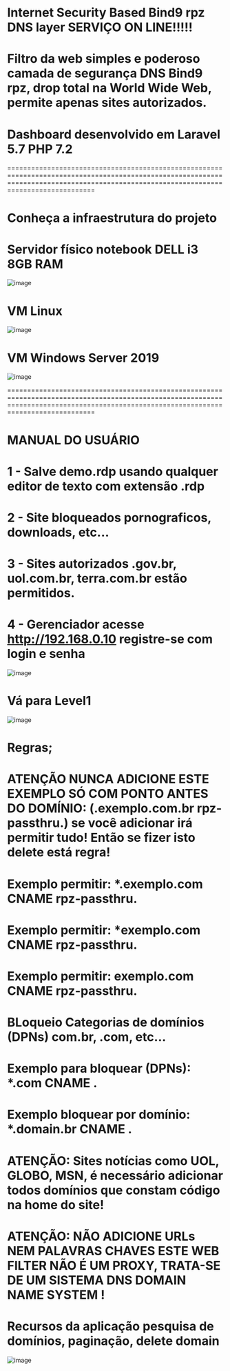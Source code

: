 #  Internet Security Based Bind9 rpz DNS layer SERVIÇO ON LINE!!!!! 


# Filtro da web simples e poderoso camada de segurança DNS Bind9 rpz, drop total na World Wide Web, permite apenas sites autorizados. 
# Dashboard desenvolvido em Laravel 5.7 PHP 7.2 



========================================================================================================================================================================================


# Conheça a infraestrutura do projeto  
# Servidor físico notebook DELL i3 8GB RAM 

![image](https://user-images.githubusercontent.com/38859407/112074254-ad8aca80-8b54-11eb-9ace-bfa8a460ba60.png)
 
 


# VM Linux  

![image](https://user-images.githubusercontent.com/38859407/112075650-a87b4a80-8b57-11eb-9008-f4d7fe1d122a.png)
 




# VM Windows Server 2019 

![image](https://user-images.githubusercontent.com/38859407/112074614-749f2580-8b55-11eb-8021-b015fc8bbc77.png)
 



 ========================================================================================================================================================================================

# MANUAL DO USUÁRIO



# 1 - Salve demo.rdp usando qualquer editor de texto com extensão .rdp 

# 2 - Site bloqueados pornograficos, downloads, etc...  

# 3 - Sites autorizados .gov.br, uol.com.br, terra.com.br estão permitidos.

# 4 - Gerenciador acesse http://192.168.0.10 registre-se com login e senha 

![image](https://user-images.githubusercontent.com/38859407/111921681-9ffe1380-8a74-11eb-82ba-35c5340a8ec4.png)
 


# Vá para Level1 


![image](https://user-images.githubusercontent.com/38859407/111920813-d2f1d880-8a6f-11eb-8d44-bf43c8d42a65.png)



# Regras; 

# ATENÇÃO NUNCA ADICIONE ESTE EXEMPLO SÓ COM PONTO ANTES DO DOMÍNIO: (.exemplo.com.br rpz-passthru.) se você adicionar irá permitir tudo! Então se fizer isto delete está regra!   

# Exemplo permitir: *.exemplo.com CNAME rpz-passthru.

# Exemplo permitir: *exemplo.com CNAME rpz-passthru.

# Exemplo permitir: exemplo.com CNAME rpz-passthru.




# BLoqueio Categorias de domínios (DPNs) com.br, .com, etc... 

# Exemplo para bloquear (DPNs): *.com CNAME .

# Exemplo bloquear por domínio: *.domain.br CNAME .




# ATENÇÃO: Sites notícias como UOL, GLOBO, MSN, é necessário adicionar todos domínios que constam código na home do site! 


# ATENÇÃO: NÃO ADICIONE URLs NEM PALAVRAS CHAVES ESTE WEB FILTER NÃO É UM PROXY, TRATA-SE DE UM SISTEMA DNS DOMAIN NAME SYSTEM !  







# Recursos da aplicação pesquisa de domínios, paginação, delete domain   


![image](https://user-images.githubusercontent.com/38859407/111920983-ed788180-8a70-11eb-904e-485a79f3cfc2.png)














 
